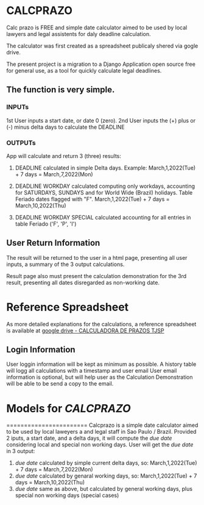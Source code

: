 # CALCPRAZO
Calc prazo is FREE and simple date calculator aimed to be used by local lawyers and legal assistents for daly deadline calculation.

The calculator was first created as a spreadsheet publicaly shered via gogle drive.

The present project is a migration to a Django Application open source free for general use, as a tool for quickly calculate legal deadlines.

## The function is very simple.
### INPUTs
1st User inputs a start date, or date 0 (zero).
2nd User inputs the (+) plus or (-) minus delta days to calculate the DEADLINE

### OUTPUTs
App will calculate and return 3 (three) results:

1. DEADLINE calculated in simple Delta days.
Example: March,1,2022(Tue) + 7 days = March,7,2022(Mon)

2. DEADLINE WORKDAY calculated computing only workdays, accounting for SATURDAYS, SUNDAYS and for World Wide (Brazil) holidays. Table Feriado dates flagged with "F".
March,1,2022(Tue) + 7 days = March,10,2022(Thu)

3. DEADLINE WORKDAY SPECIAL calculated accounting for all entries in table Feriado ('F', 'P', 'I')


## User Return Information
The result will be returned to the user in a html page, presenting all user inputs, a summary of the 3 output calculations.

Result page also must present the calculation demonstration for the 3rd result, presenting all dates disregarded as non-working date.


# Reference Spreadsheet
As more detailed explanations for the calculations, a reference spreadsheet is available at [google drive - CALCULADORA DE PRAZOS TJSP](https://docs.google.com/spreadsheets/d/1-x3NV5LPIvQ-dC5jwjpuF3e_jrVeC4W4cWU5fQdNOJk/edit?usp=sharing)



## Login Information
User loggin information will be kept as minimum as possible.
A history table will logg all calculations with a timestamp and user email
User email information is optional, but will help user as the Calculation Demonstration will be able to be send a copy to the email.


# Models for *CALCPRAZO*
=======================
Calcprazo is a simple date calculator aimed to be used by local laweyers a and legal staff in Sao Paulo / Brazil.
Provided 2 iputs, a start date, and a delta days, it will compute the *due date* considering local and special non working days.
User will get the *due date* in 3 output:
1. *due date* calculated by simple current delta days, so: March,1,2022(Tue) + 7 days = March,7,2022(Mon)
2. *due date* calculated by genaral working days, so:  March,1,2022(Tue) + 7 days = March,10,2022(Thu)
3. *due date* same as above, but calculated by general working days, plus special non working days (special cases)
